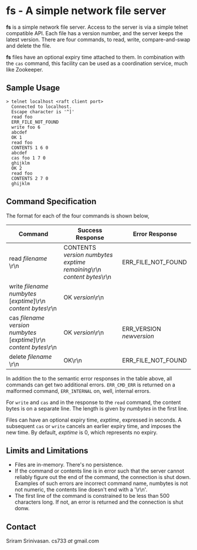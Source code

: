 # fs - A simple network file server

**fs** is a simple network file server. Access to the server is via a
simple telnet compatible API. Each file has a version number, and the server keeps the latest version. There are four commands, to read, write, compare-and-swap and delete the file.

**fs** files have an optional expiry time attached to them. In combination with the `cas` command, this facility can be used as a coordination service, much like Zookeeper.

## Sample Usage


```
> telnet localhost <raft client port>
  Connected to localhost.
  Escape character is '^]'
  read foo
  ERR_FILE_NOT_FOUND
  write foo 6
  abcdef
  OK 1
  read foo
  CONTENTS 1 6 0
  abcdef
  cas foo 1 7 0
  ghijklm
  OK 2
  read foo
  CONTENTS 2 7 0
  ghijklm
```

## Command Specification

The format for each of the four commands is shown below,  

| Command  | Success Response | Error Response
|----------|-----|----------|
|read _filename_ \r\n| CONTENTS _version_ _numbytes_ _exptime remaining_\r\n</br>_content bytes_\r\n </br>| ERR_FILE_NOT_FOUND
|write _filename_ _numbytes_ [_exptime_]\r\n</br>_content bytes_\r\n| OK _version_\r\n| |
|cas _filename_ _version_ _numbytes_ [_exptime_]\r\n</br>_content bytes_\r\n| OK _version_\r\n | ERR\_VERSION _newversion_
|delete _filename_ \r\n| OK\r\n | ERR_FILE_NOT_FOUND

In addition the to the semantic error responses in the table above, all commands can get two additional errors. `ERR_CMD_ERR` is returned on a malformed command, `ERR_INTERNAL` on, well, internal errors.

For `write` and `cas` and in the response to the `read` command, the content bytes is on a separate line. The length is given by _numbytes_ in the first line.

Files can have an optional expiry time, _exptime_, expressed in seconds. A subsequent `cas` or `write` cancels an earlier expiry time, and imposes the new time. By default, _exptime_ is 0, which represents no expiry. 

## Limits and Limitations

- Files are in-memory. There's no persistence.
- If the command or contents line is in error such that the server
  cannot reliably figure out the end of the command, the connection is
  shut down. Examples of such errors are incorrect command name,
  numbytes is not not  numeric, the contents line doesn't end with a
  '\r\n'.
- The first line of the command is constrained to be less than 500 characters long. If not, an error is returned and the connection is shut donw.

## Contact
Sriram Srinivasan.
cs733 _at_ gmail.com


